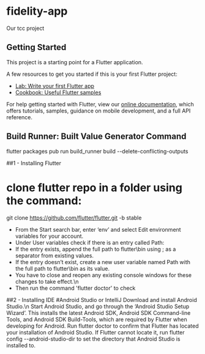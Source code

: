 # fidelity-app

Our tcc project

## Getting Started

This project is a starting point for a Flutter application.

A few resources to get you started if this is your first Flutter project:

- [Lab: Write your first Flutter app](https://flutter.dev/docs/get-started/codelab)
- [Cookbook: Useful Flutter samples](https://flutter.dev/docs/cookbook)

For help getting started with Flutter, view our
[online documentation](https://flutter.dev/docs), which offers tutorials,
samples, guidance on mobile development, and a full API reference.

## Build Runner: Built Value Generator Command

flutter packages pub run build_runner build --delete-conflicting-outputs


##1 - Installing Flutter
# clone flutter repo in a folder using the command: 
git clone https://github.com/flutter/flutter.git -b stable

- From the Start search bar, enter ‘env’ and select Edit environment variables for your account.
- Under User variables check if there is an entry called Path:
- If the entry exists, append the full path to flutter\bin using ; as a separator from existing values.
- If the entry doesn’t exist, create a new user variable named Path with the full path to flutter\bin as its value.
- You have to close and reopen any existing console windows for these changes to take effect.\n
- Then run the command 'flutter doctor' to check 

##2 - Installing IDE 
#Android Studio or IntelliJ
Download and install Android Studio.\n
Start Android Studio, and go through the ‘Android Studio Setup Wizard’. This installs the latest Android SDK, Android SDK Command-line Tools, and Android SDK Build-Tools, which are required by Flutter when developing for Android.
Run flutter doctor to confirm that Flutter has located your installation of Android Studio. If Flutter cannot locate it, run flutter config --android-studio-dir <directory> to set the directory that Android Studio is installed to.

